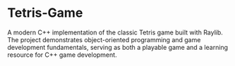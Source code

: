 # Tetris-Game
A modern C++ implementation of the classic Tetris game built with Raylib. The project demonstrates object-oriented programming and game development fundamentals, serving as both a playable game and a learning resource for C++ game development.
